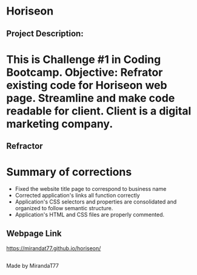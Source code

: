 # Horiseon

## Project Description:
# This is Challenge #1 in Coding Bootcamp. Objective: Refrator existing code for Horiseon web page. Streamline and make code readable for client. Client is a digital marketing company.

## Refractor
# Summary of corrections
* Fixed the website title page to correspond to business name 
* Corrected application's links all function correctly
* Application's CSS selectors and properties are consolidated and organized to follow semantic structure.
* Application's HTML and CSS files are properly commented.

## Webpage Link
https://mirandat77.github.io/horiseon/

##
Made by MirandaT77
